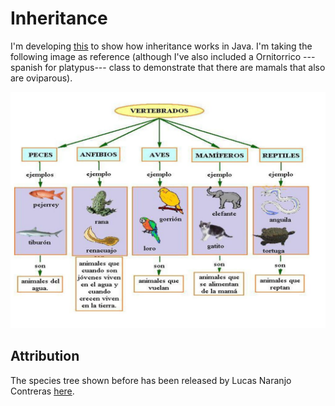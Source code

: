 # Inheritance

I'm developing [this](https://github.com/ehguille/programacion-java/tree/main/src/herencia) to show how inheritance works in Java. I'm taking the following image as reference (although I've also included a Ornitorrico ---spanish for platypus--- class to demonstrate that there are mamals that also are oviparous).

![Arbol filogenético](./assets/arbol-filogenetico.jpg)

## Attribution

The species tree shown before has been released by Lucas Naranjo Contreras [here](https://slideplayer.es/slide/13657384/).
